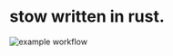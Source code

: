 # stow written in rust.
![example workflow](https://github.com/justchillguy57/rustow/actions/workflows/rust.yml/badge.svg)




